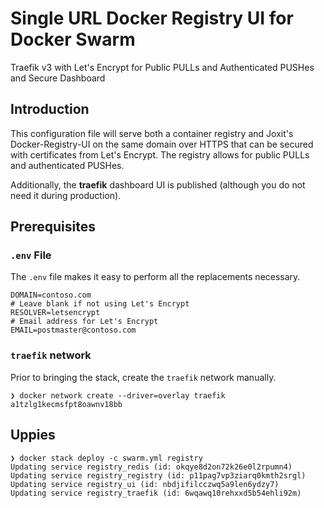 # Single URL Docker Registry UI for Docker Swarm

Traefik v3 with Let's Encrypt for Public PULLs and Authenticated PUSHes and Secure Dashboard

## Introduction

This configuration file will serve both a container registry and Joxit's Docker-Registry-UI on the same
domain over HTTPS that can be secured with certificates from Let's Encrypt.  The registry allows for
public PULLs and authenticated PUSHes.

Additionally, the **traefik** dashboard UI is published (although you do not need it during production).

## Prerequisites

### `.env` File

The `.env` file makes it easy to perform all the replacements necessary.

```shell
DOMAIN=contoso.com
# Leave blank if not using Let's Encrypt
RESOLVER=letsencrypt
# Email address for Let's Encrypt
EMAIL=postmaster@contoso.com
```

### `traefik` network

Prior to bringing the stack, create the `traefik` network manually.

```shell
❯ docker network create --driver=overlay traefik
a1tzlg1kecmsfpt8oawnv18bb
```

## Uppies

```shell
❯ docker stack deploy -c swarm.yml registry
Updating service registry_redis (id: okqye8d2on72k26e0l2rpumn4)
Updating service registry_registry (id: p11pag7vp3ziarq0kmth2srgl)
Updating service registry_ui (id: nbdjifilcczwq5a9len6ydzy7)
Updating service registry_traefik (id: 6wqawq10rehxxd5b54ehli92m)
```
